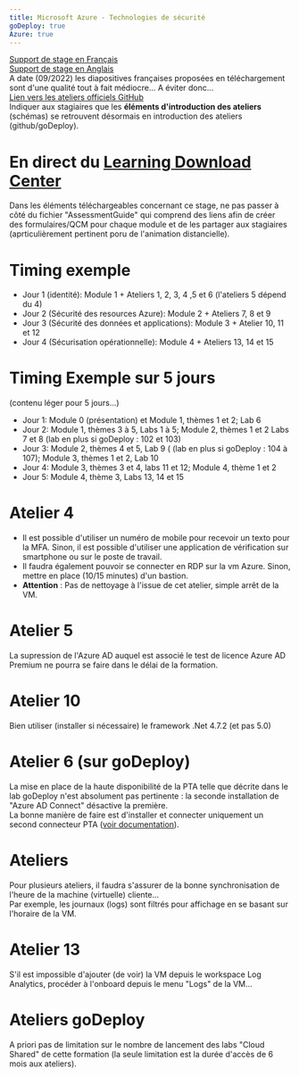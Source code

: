 ```yaml
---
title: Microsoft Azure - Technologies de sécurité
goDeploy: true
Azure: true
---
```

[Support de stage en Français](https://docs.microsoft.com/fr-fr/training/courses/AZ-500T00?WT.mc_id=ilt_partner_webpage_wwl&ocid=IB1090206#study-guide)  
[Support de stage en Anglais](https://docs.microsoft.com/en-us/training/courses/AZ-500T00?WT.mc_id=ilt_partner_webpage_wwl&ocid=IB1090206#study-guide)  
A date (09/2022) les diapositives françaises proposées en téléchargement sont d'une qualité tout à fait médiocre... A éviter donc...  
[Lien vers les ateliers officiels GitHub](https://microsoftlearning.github.io/AZ500-AzureSecurityTechnologies/)  
Indiquer aux stagiaires que les **éléments d'introduction des ateliers** (schémas) se retrouvent désormais en introduction des ateliers (github/goDeploy).
# En direct du [Learning Download Center](https://learningdownloadcenter.microsoft.com/)
Dans les éléments téléchargeables concernant ce stage, ne pas passer à côté du fichier "AssessmentGuide" qui comprend des liens afin de créer des formulaires/QCM pour chaque module et de les partager aux stagiaires (aprticulièrement pertinent poru de l'animation distancielle).
# Timing exemple
- Jour 1 (identité): Module 1 + Ateliers 1, 2, 3, 4 ,5 et 6 (l'ateliers 5 dépend du 4)
- Jour 2 (Sécurité des resources Azure): Module 2 + Ateliers 7, 8 et 9
- Jour 3 (Sécurité des données et applications): Module 3 + Atelier 10, 11 et 12
- Jour 4 (Sécurisation opérationnelle): Module 4 + Ateliers 13, 14 et 15
# Timing Exemple sur 5 jours
(contenu léger pour 5 jours...)
- Jour 1: Module 0 (présentation) et Module 1, thèmes 1 et 2; Lab 6
- Jour 2: Module 1, thèmes 3 à 5, Labs 1 à 5; Module 2, thèmes 1 et 2 Labs 7 et 8 (lab en plus si goDeploy : 102 et 103)
- Jour 3: Module 2, thèmes 4 et 5, Lab 9 ( (lab en plus si goDeploy : 104 à 107); Module 3, thèmes 1 et 2, Lab 10
- Jour 4: Module 3, thèmes 3 et 4, labs 11 et 12; Module 4, thème 1 et 2
- Jour 5: Module 4, thème 3, Labs 13, 14 et 15
# Atelier 4
- Il est possible d'utiliser un numéro de mobile pour recevoir un texto pour la MFA.
Sinon, il est possible d'utiliser une application de vérification sur smartphone ou sur le poste de travail.
- Il faudra également pouvoir se connecter en RDP sur la vm Azure. Sinon, mettre en place (10/15 minutes) d'un bastion.
- **Attention** : Pas de nettoyage à l'issue de cet atelier, simple arrêt de la VM.
# Atelier 5
La supression de l'Azure AD auquel est associé le test de licence Azure AD Premium ne pourra se faire dans le délai de la formation.
# Atelier 10
Bien utiliser (installer si nécessaire) le framework .Net 4.7.2 (et pas 5.0)
# Atelier 6 (sur goDeploy)
La mise en place de la haute disponibilité de la PTA telle que décrite dans le lab goDeploy n'est absolument pas pertinente : la seconde installation de "Azure AD Connect" désactive la première.  
La bonne manière de faire est d'installer et connecter uniquement un second connecteur PTA ([voir documentation](https://learn.microsoft.com/en-us/azure/active-directory/hybrid/how-to-connect-pta-quick-start#step-4-ensure-high-availability)).  
# Ateliers
Pour plusieurs ateliers, il faudra s'assurer de la bonne synchronisation de l'heure de la machine (virtuelle) cliente...  
Par exemple, les journaux (logs) sont filtrés pour affichage en se basant sur l'horaire de la VM.
# Atelier 13
S'il est impossible d'ajouter (de voir) la VM depuis le workspace Log Analytics, procéder à l'onboard depuis le menu "Logs" de la VM...
# Ateliers goDeploy
A priori pas de limitation sur le nombre de lancement des labs "Cloud Shared" de cette formation (la seule limitation est la durée d'accès de 6 mois aux ateliers).